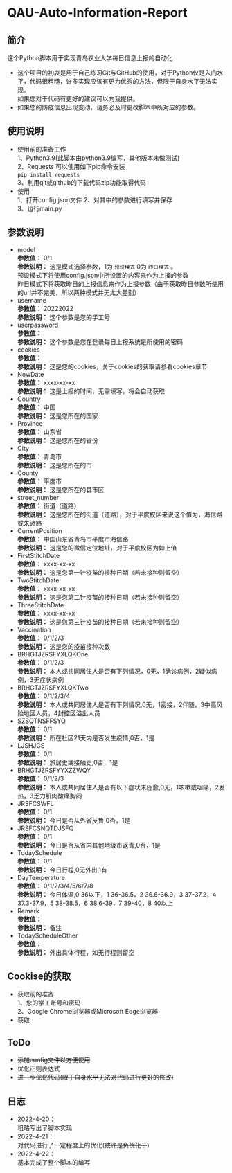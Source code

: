 # QAU-Auto-Information-Report
## 简介
这个Python脚本用于实现青岛农业大学每日信息上报的自动化  
  
* 这个项目的初衷是用于自己练习Git与GitHub的使用，对于Python仅是入门水平，代码很粗糙，许多实现应该有更为优秀的方法，但限于自身水平无法实现。  
如果您对于代码有更好的建议可以向我提供。
* 如果您的防疫信息出现变动，请务必及时更改脚本中所对应的参数。

## 使用说明
* 使用前的准备工作  
1、Python3.9(此脚本由python3.9编写，其他版本未做测试)   
2、Requests 可以使用如下pip命令安装  
` pip install requests `  
3、利用git或github的下载代码zip功能取得代码
* 使用  
1、打开config.json文件
2、对其中的参数进行填写并保存  
3、运行main.py  
  
## 参数说明
* model  
**参数值：** 0/1   
**参数说明：** 这是模式选择参数，1为 ` 预设模式 ` 0为 ` 昨日模式 ` 。  
预设模式下将使用config.json中所设置的内容来作为上报的参数  
昨日模式下将获取昨日的上报信息来作为上报参数（由于获取昨日参数所使用的url并不完美，所以两种模式并无太大差别）
* username  
**参数值：** 20222022  
**参数说明：** 这个参数是您的学工号
* userpassword  
**参数值：**  
**参数说明：** 这个参数是您在登录每日上报系统是所使用的密码
* cookies  
**参数值：**   
**参数说明：** 这是您的cookies，关于cookies的获取请参看cookies章节
* NowDate  
**参数值：**  xxxx-xx-xx  
**参数说明：** 这是上报的时间，无需填写，将会自动获取
* Country  
**参数值：**  中国  
**参数说明：** 这是您所在的国家
* Province  
**参数值：**  山东省  
**参数说明：** 这是您所在的省份
* City  
**参数值：**  青岛市  
**参数说明：** 这是您所在的市
* County  
**参数值：**  平度市  
**参数说明：** 这是您所在的县市区
* street_number  
**参数值：**  街道（道路）  
**参数说明：** 这是您所在的街道（道路），对于平度校区来说这个值为，海信路或朱诸路
* CurrentPosition  
**参数值：**  中国山东省青岛市平度市海信路  
**参数说明：** 这是您的微信定位地址，对于平度校区为如上值
* FirstStitchDate  
**参数值：**  xxxx-xx-xx  
**参数说明：** 这是您第一针疫苗的接种日期（若未接种则留空）
* TwoStitchDate  
**参数值：**  xxxx-xx-xx  
**参数说明：** 这是您第二针疫苗的接种日期（若未接种则留空）
* ThreeStitchDate  
**参数值：**  xxxx-xx-xx  
**参数说明：** 这是您第三针疫苗的接种日期（若未接种则留空）
* Vaccination  
**参数值：**  0/1/2/3  
**参数说明：** 这是您的疫苗接种次数
* BRHGTJZRSFYXLQKOne  
**参数值：**  0/1/2/3   
**参数说明：** 本人或共同居住人是否有下列情况，0无，1确诊病例，2疑似病例，3无症状病例
* BRHGTJZRSFYXLQKTwo  
**参数值：**  0/1/2/3/4   
**参数说明：** 本人或共同居住人是否有下列情况,0无，1密接，2伴随，3中高风险地区人员，4封控区溢出人员
* SZSQTNSFFSYQ  
**参数值：**  0/1   
**参数说明：** 所在社区21天内是否发生疫情,0否，1是
* LJSHJCS  
**参数值：**  0/1   
**参数说明：** 旅居史或接触史,0否，1是
* BRHGTJZRSFYYXZZWQY  
**参数值：**  0/1/2/3  
**参数说明：** 本人或共同居住人是否有以下症状未痊愈,0无，1咳嗽或咽痛，2发热，3乏力肌肉酸痛胸闷
* JRSFCSWFL  
**参数值：**  0/1  
**参数说明：** 今日是否从外省反鲁,0否，1是
* JRSFCSNQTDJSFQ  
**参数值：**  0/1  
**参数说明：** 今日是否从省内其他地级市返青,0否，1是
* TodaySchedule  
**参数值：**  0/1  
**参数说明：** 今日行程,0无外出,1有
* DayTemperature  
**参数值：**  0/1/2/3/4/5/6/7/8  
**参数说明：** 今日体温,0 36以下，1 36-36.5，2 36.6-36.9，3 37-37.2，4 37.3-37.9，5 38-38.5，6 38.6-39，7 39-40，8 40以上
* Remark  
**参数值：**  
**参数说明：** 备注
* TodayScheduleOther  
**参数值：**  
**参数说明：** 外出具体行程，如无行程则留空  
  
  
## Cookise的获取  
* 获取前的准备  
1、您的学工账号和密码  
2、Google Chrome浏览器或Microsoft Edge浏览器  
* 获取
## ToDo
* ~~添加config文件以方便使用~~  
* 优化正则表达式  
* ~~进一步优化代码(限于自身水平无法对代码进行更好的修改)~~
## 日志  
* 2022-4-20：  
    粗略写出了脚本实现  
* 2022-4-21：  
    对代码进行了一定程度上的优化(~~或许是负优化？~~)  
* 2022-4-22：  
    基本完成了整个脚本的编写